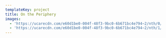 ```yaml
---
templateKey: project
title: On the Periphery
images:
  - 'https://ucarecdn.com/e60d1be0-004f-48f3-9bc0-6b671bc4e794~2/nth/0/'
  - 'https://ucarecdn.com/e60d1be0-004f-48f3-9bc0-6b671bc4e794~2/nth/1/'
---
```


